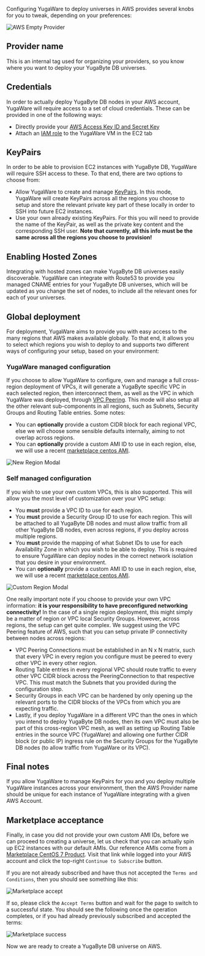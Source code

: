 Configuring YugaWare to deploy universes in AWS provides several knobs for you to tweak, depending on your preferences:

![AWS Empty Provider](/images/ee/aws-setup/aws_provider_empty.png)

## Provider name
This is an internal tag used for organizing your providers, so you know where you want to deploy your YugaByte DB universes.

## Credentials
In order to actually deploy YugaByte DB nodes in your AWS account, YugaWare will require access to a set of cloud credentials. These can be provided in one of the following ways:

- Directly provide your [AWS Access Key ID and Secret Key](http://docs.aws.amazon.com/general/latest/gr/managing-aws-access-keys.html)
- Attach an [IAM role](https://docs.aws.amazon.com/AWSEC2/latest/UserGuide/iam-roles-for-amazon-ec2.html) to the YugaWare VM in the EC2 tab

## KeyPairs
In order to be able to provision EC2 instances with YugaByte DB, YugaWare will require SSH access to these. To that end, there are two options to choose from:

- Allow YugaWare to create and manage [KeyPairs](https://docs.aws.amazon.com/AWSEC2/latest/UserGuide/ec2-key-pairs.html). In this mode, YugaWare will create KeyPairs across all the regions you choose to setup and store the relevant private key part of these locally in order to SSH into future EC2 instances.
- Use your own already existing KeyPairs. For this you will need to provide the name of the KeyPair, as well as the private key content and the corresponding SSH user. **Note that currently, all this info must be the same across all the regions you choose to provision!**

## Enabling Hosted Zones
Integrating with hosted zones can make YugaByte DB universes easily discoverable. YugaWare can integrate with Route53 to provide you managed CNAME entries for your YugaByte DB universes, which will be updated as you change the set of nodes, to include all the relevant ones for each of your universes.

## Global deployment
For deployment, YugaWare aims to provide you with easy access to the many regions that AWS makes available globally. To that end, it allows you to select which regions you wish to deploy to and supports two different ways of configuring your setup, based on your environment:

### YugaWare managed configuration

If you choose to allow YugaWare to configure, own and manage a full cross-region deployment of VPCs, it will generate a YugaByte specific VPC in each selected region, then interconnect them, as well as the VPC in which YugaWare was deployed, through [VPC Peering](https://docs.aws.amazon.com/vpc/latest/userguide/vpc-peering.html). This mode will also setup all the other relevant sub-components in all regions, such as Subnets, Security Groups and Routing Table entries. Some notes:

- You can **optionally** provide a custom CIDR block for each regional VPC, else we will choose some sensible defaults internally, aiming to not overlap across regions.
- You can **optionally** provide a custom AMI ID to use in each region, else, we will use a recent [marketplace centos AMI](https://wiki.centos.org/Cloud/AWS).

![New Region Modal](/images/ee/aws-setup/aws_new_region.png)

### Self managed configuration

If you wish to use your own custom VPCs, this is also supported. This will allow you the most level of customization over your VPC setup:

- You **must** provide a VPC ID to use for each region.
- You **must** provide a Security Group ID to use for each region. This will be attached to all YugaByte DB nodes and must allow traffic from all other YugaByte DB nodes, even across regions, if you deploy across multiple regions.
- You **must** provide the mapping of what Subnet IDs to use for each Availability Zone in which you wish to be able to deploy. This is required to ensure YugaWare can deploy nodes in the correct network isolation that you desire in your environment.
- You can **optionally** provide a custom AMI ID to use in each region, else, we will use a recent [marketplace centos AMI](https://wiki.centos.org/Cloud/AWS).

![Custom Region Modal](/images/ee/aws-setup/aws_custom_region.png)

One really important note if you choose to provide your own VPC information: **it is your responsibility to have preconfigured networking connectivity!** In the case of a single region deployment, this might simply be a matter of region or VPC local Security Groups. However, across regions, the setup can get quite complex. We suggest using the VPC Peering feature of AWS, such that you can setup private IP connectivity between nodes across regions:

- VPC Peering Connections must be established in an N x N matrix, such that every VPC in every region you configure must be peered to every other VPC in every other region.
- Routing Table entries in every regional VPC should route traffic to every other VPC CIDR block across the PeeringConnection to that respective VPC. This must match the Subnets that you provided during the configuration step.
- Security Groups in each VPC can be hardened by only opening up the relevant ports to the CIDR blocks of the VPCs from which you are expecting traffic.
- Lastly, if you deploy YugaWare in a different VPC than the ones in which you intend to deploy YugaByte DB nodes, then its own VPC must also be part of this cross-region VPC mesh, as well as setting up Routing Table entries in the source VPC (YugaWare) and allowing one further CIDR block (or public IP) ingress rule on the Security Groups for the YugaByte DB nodes (to allow traffic from YugaWare or its VPC).

## Final notes
If you allow YugaWare to manage KeyPairs for you and you deploy multiple YugaWare instances across your environment, then the AWS Provider name should be unique for each instance of YugaWare integrating with a given AWS Account.

## Marketplace acceptance

Finally, in case you did not provide your own custom AMI IDs, before we can proceed to creating a universe, let us check that you can actually spin up EC2 instances with our default AMIs. Our reference AMIs come from a [Marketplace CentOS 7 Product](https://aws.amazon.com/marketplace/pp/B00O7WM7QW/). Visit that link while logged into your AWS account and click the top-right `Continue to Subscribe` button.

If you are not already subscribed and have thus not accepted the `Terms and Conditions`, then you should see something like this:

![Marketplace accept](/images/ee/aws-setup/marketplace-accept.png)

If so, please click the `Accept Terms` button and wait for the page to switch to a successful state. You should see the following once the operation completes, or if you had already previously subscribed and accepted the terms:

![Marketplace success](/images/ee/aws-setup/marketplace-success.png)

Now we are ready to create a YugaByte DB universe on AWS.
